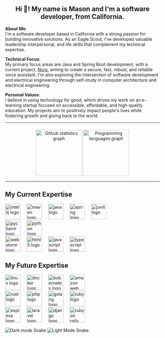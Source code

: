 
<h2 align="center">Hi 👋! My name is Mason and I'm a software developer, from California.</h2>

**About Me**:<br>
I'm a software developer based in California with a strong passion for building innovative solutions. As an Eagle Scout, I've developed valuable leadership interpersonal, and life skills that complement my technical expertise.

**Technical Focus**:<br>
My primary focus areas are Java and Spring Boot development, with a current project, [Nora](https://github.com/Verdanix/Nora), aiming to create a secure, fast, robust, and reliable voice assistant. I'm also exploring the intersection of software development and electrical engineering through self-study in computer architecture and electrical engineering.

**Personal Values**:<br>
I believe in using technology for good, which drives my work on an e-learning startup focused on accessible, affordable, and high-quality education. My projects aim to positively impact people's lives while fostering growth and giving back to the world.

<hr>

###

<div align="center">
  <picture>
    <source
      srcset="https://verdanix-readme-stats.vercel.app/api?username=Verdanix&include_all_commits=true&show=prs_merged&show_icons=true&theme=material-palenight&custom_title=My%20Statistics"
      media="(prefers-color-scheme: dark)"
    />
    <source
      srcset="https://verdanix-readme-stats.vercel.app/api?username=Verdanix&include_all_commits=true&show=prs_merged&show_icons=true&custom_title=My%20Statistics"
      media="(prefers-color-scheme: light)"
    />
    <img src="https://verdanix-readme-stats.vercel.app/api?username=Verdanix&include_all_commits=true&show=prs_merged&show_icons=true&custom_title=My%20Statistics" height="150" alt="Github statistics graph"/>
</picture>

  <picture>
      <source
        srcset="https://verdanix-readme-stats.vercel.app/api/top-langs?username=Verdanix&locale=en&layout=compact&card_width=320&langs_count=5&hide_border=false&lang_count=10&theme=material-palenight"
        media="(prefers-color-scheme: dark)"
      />
      <source
        srcset="https://verdanix-readme-stats.vercel.app/api/top-langs?username=Verdanix&locale=en&layout=compact&card_width=320&langs_count=5&hide_border=false&lang_count=10"
        media="(prefers-color-scheme: light)"
      />
      <img src="https://verdanix-readme-stats.vercel.app/api/top-langs?username=Verdanix&locale=en&layout=compact&card_width=320&langs_count=5&hide_border=false&lang_count=10" height="150" alt="Programming languages graph"/>
  </picture>
</div>

<hr>

<div>
  <div> 
    <h2>My Current Expertise</h2>
    <div>
      <img src="https://cdn.jsdelivr.net/gh/devicons/devicon/icons/intellij/intellij-original.svg" height="50" alt="intellij logo"/>
      <img width="12" />
      <img src="https://cdn.jsdelivr.net/gh/devicons/devicon/icons/maven/maven-original.svg" height="50" alt="maven logo"/>
      <img width="12" />
      <img src="https://cdn.jsdelivr.net/gh/devicons/devicon/icons/java/java-original.svg" height="50" alt="java logo"/>
      <img width="12" />
      <img src="https://cdn.jsdelivr.net/gh/devicons/devicon/icons/spring/spring-original.svg" height="50" alt="spring logo"/>
      <img width="12" />
      <img src="https://cdn.jsdelivr.net/gh/devicons/devicon/icons/junit/junit-original.svg" height="50" alt="junit logo"/>
    </div>
    <div>
      <img src="https://cdn.jsdelivr.net/gh/devicons/devicon/icons/pycharm/pycharm-original.svg" height="50" alt="pycharm logo"/>
      <img width="12" />
      <img src="https://cdn.jsdelivr.net/gh/devicons/devicon/icons/python/python-original.svg" height="50" alt="python logo"/>
    </div>
    <div>
      <img src="https://cdn.jsdelivr.net/gh/devicons/devicon/icons/webstorm/webstorm-original.svg" height="50" alt="webstorm logo"/>
      <img width="12" />
      <img src="https://cdn.jsdelivr.net/gh/devicons/devicon/icons/html5/html5-original.svg" height="50" alt="html5 logo"/>
      <img width="12" />
      <img src="https://cdn.jsdelivr.net/gh/devicons/devicon/icons/javascript/javascript-original.svg" height="50" alt="javascript logo"/>
      <img width="12" />
      <img src="https://cdn.jsdelivr.net/gh/devicons/devicon/icons/typescript/typescript-original.svg" height="50" alt="typescript logo"/>
    </div>
  </div>

###

  <div> 
    <h2>My Future Expertise</h2>
    <div>
      <img src="https://cdn.jsdelivr.net/gh/devicons/devicon/icons/linux/linux-original.svg" height="50" alt="linux logo"/>
      <img width="12" />
      <img src="https://cdn.jsdelivr.net/gh/devicons/devicon/icons/docker/docker-original.svg" height="50" alt="docker logo"/>
      <img width="12" />
      <img src="https://cdn.jsdelivr.net/gh/devicons/devicon/icons/kubernetes/kubernetes-original.svg" height="50" alt="kubernetes logo"/>
      <img width="12"/>
      <img src="https://cdn.jsdelivr.net/gh/devicons/devicon/icons/amazonwebservices/amazonwebservices-original-wordmark.svg" height="50" alt="amazon web services logo"/>
    </div>
    <div>
      <img src="https://cdn.jsdelivr.net/gh/devicons/devicon/icons/rust/rust-original.svg" height="50" alt="rust logo"/>
      <img width="12" />
      <img src="https://cdn.jsdelivr.net/gh/devicons/devicon/icons/php/php-original.svg" height="50" alt="php logo"/>
      <img width="12" />
      <img src="https://cdn.jsdelivr.net/gh/devicons/devicon/icons/go/go-original.svg" height="50" alt="golang logo"/>
      <img width="12" />
      <img src="https://cdn.jsdelivr.net/gh/devicons/devicon@latest/icons/ruby/ruby-original-wordmark.svg" height="50" alt="ruby logo"/>
    </div>
    <div>
      <img src="https://cdn.jsdelivr.net/gh/devicons/devicon/icons/express/express-original.svg" height="50" alt="express logo" />
      <img width="12" />
      <img src="https://cdn.jsdelivr.net/gh/devicons/devicon/icons/laravel/laravel-original.svg" height="50" alt="laravel logo" />
      <img width="12" />
      <img src="https://cdn.jsdelivr.net/gh/devicons/devicon@latest/icons/django/django-plain.svg" height="50" alt="django logo" />
      <img width="12"/>
      <img src="https://cdn.jsdelivr.net/gh/devicons/devicon@latest/icons/rails/rails-original-wordmark.svg" height="50" alt="ruby on  rails logo" />
    </div>
  </div>
</div>

![Dark mode Snake](https://raw.githubusercontent.com/Verdanix/Verdanix/output/github-snake-dark.svg#gh-dark-mode-only)
![Light Mode Snake](https://raw.githubusercontent.com/Verdanix/Verdanix/output/github-snake.svg#gh-light-mode-only)

###
